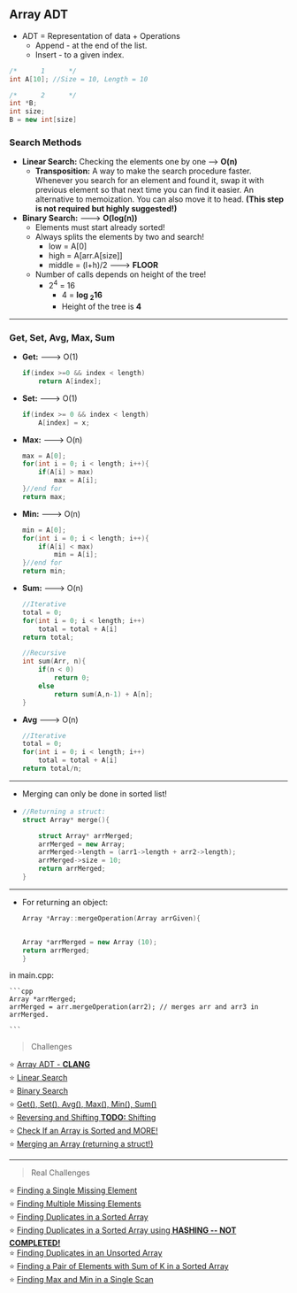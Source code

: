 




## Array ADT 
* ADT = Representation of data + Operations
  *  Append - at the end of the list. 
  *  Insert - to a given index.
```cpp
/*      1      */
int A[10]; //Size = 10, Length = 10

/*      2      */
int *B;
int size;
B = new int[size]
```
### Search Methods
* **Linear Search:** Checking the elements one by one --> **O(n)**
	* **Transposition:** A way to make the search procedure faster. Whenever you search for an element and found it, swap it with previous element so that next time you can find it easier. An alternative to memoization. You can also move it to head. **(This step is not required but highly suggested!)**
* **Binary Search:** ---> **O(log(n))**
	* Elements must start already sorted!
	* Always splits the elements by two and search!
		*  low = A[0]
		* high = A[arr.A[size]]
		* middle = (l+h)/2  ---> **FLOOR** 
	*  Number of calls depends on height of the tree! 
		* 2<sup>4</sup> = 16
			*  4 = **log <sub>2</sub>16**
			*  Height of the tree is **4**
---
### Get, Set, Avg, Max, Sum
* **Get:** ---> O(1)
	 ```cpp
	 if(index >=0 && index < length)
		 return A[index];
	 ```
* **Set:** ---> O(1)
	```cpp
	if(index >= 0 && index < length)
		A[index] = x;
	```
* **Max:** ---> O(n)
	```cpp
	max = A[0];
	for(int i = 0; i < length; i++){
		if(A[i] > max)
			max = A[i];
	}//end for
	return max;
	```
* **Min:** ---> O(n)
	```cpp
	min = A[0];
	for(int i = 0; i < length; i++){
		if(A[i] < max)
			min = A[i];
	}//end for
	return min;
	```
* **Sum:** ---> O(n)
	```cpp
	//Iterative
	total = 0;
	for(int i = 0; i < length; i++)
		total = total + A[i]
	return total;
	
	//Recursive
	int sum(Arr, n){
		if(n < 0)
			return 0;
		else
			return sum(A,n-1) + A[n];
	}
	```
* **Avg** ---> O(n)
	```cpp
	//Iterative
	total = 0;
	for(int i = 0; i < length; i++)
		total = total + A[i]
	return total/n;
	```
---
* Merging can only be done in sorted list!
*
	```cpp
	//Returning a struct:
	struct Array* merge(){
	
		struct Array* arrMerged;
		arrMerged = new Array;
		arrMerged->length = (arr1->length + arr2->length);
		arrMerged->size = 10;
		return arrMerged;
	}
	```
---
* For returning an object: 

	```cpp
	Array *Array::mergeOperation(Array arrGiven){ 
	

	Array *arrMerged = new Array (10);
	return arrMerged;
	}
	```

in main.cpp:

	```cpp
	Array *arrMerged;
	arrMerged = arr.mergeOperation(arr2); // merges arr and arr3 in arrMerged.

	```
> Challenges

:star: [Array ADT - **CLANG**]()<br>
:star: [Linear Search]()<br>
:star: [Binary Search]()<br>
:star: [Get(), Set(), Avg(), Max(), Min(), Sum()]()<br>
:star: [Reversing and Shifting **TODO:** Shifting]()<br>
:star: [Check If an Array is Sorted and MORE!]()<br>
:star: [Merging an Array (returning a struct!)]()<br>

---
> Real Challenges
> 
:star: [Finding a Single Missing Element]()<br>
:star: [Finding Multiple Missing Elements]()<br>
:star: [Finding Duplicates in a Sorted Array]()<br>
:star: [Finding Duplicates in a Sorted Array using **HASHING -- NOT COMPLETED!**]()<br>
:star: [Finding Duplicates in an Unsorted Array]()<br>
:star: [Finding a Pair of Elements with Sum of K in a Sorted Array]()<br>
:star: [Finding Max and Min in a Single Scan]()<br>

